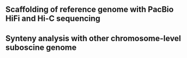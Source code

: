 ## Scaffolding of reference genome with PacBio HiFi and Hi-C sequencing



## Synteny analysis with other chromosome-level suboscine genome
